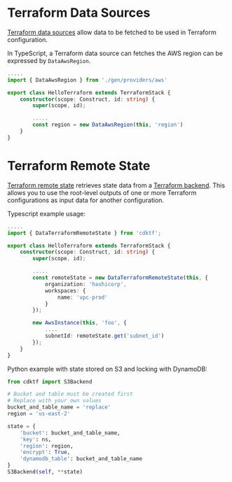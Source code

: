 # Terraform Data Sources

[Terraform data sources](https://www.terraform.io/docs/configuration/data-sources.html) allow data to be fetched to be used in Terraform configuration.

In TypeScript, a Terraform data source can fetches the AWS region can be expressed by `DataAwsRegion`.

```typescript
.....
import { DataAwsRegion } from './gen/providers/aws'

export class HelloTerraform extends TerraformStack {
    constructor(scope: Construct, id: string) {
        super(scope, id);

        .....
        const region = new DataAwsRegion(this, 'region')
    }
}
```

# Terraform Remote State

[Terraform remote state](https://www.terraform.io/docs/providers/terraform/d/remote_state.html) retrieves state data from a [Terraform backend](https://www.terraform.io/docs/backends/index.html). This allows you to use the root-level outputs of one or more Terraform configurations as input data for another configuration.

Typescript example usage:
```typescript
.....
import { DataTerraformRemoteState } from 'cdktf';

export class HelloTerraform extends TerraformStack {
    constructor(scope: Construct, id: string) {
        super(scope, id);

        .....
        const remoteState = new DataTerraformRemoteState(this, {
            organization: 'hashicorp',
            workspaces: {
                name: 'vpc-prod'
            }
        });

        new AwsInstance(this, 'foo', {
            ....
            subnetId: remoteState.get('subnet_id')
        });
    }
}
```

Python example with state stored on S3 and locking with DynamoDB:
```python
from cdktf import S3Backend

# Bucket and table must be created first
# Replace with your own values
bucket_and_table_name = 'replace'
region = 'us-east-2'

state = {
    'bucket': bucket_and_table_name,
    'key': ns,
    'region': region,
    'encrypt': True,
    'dynamodb_table': bucket_and_table_name
}
S3Backend(self, **state)
```
